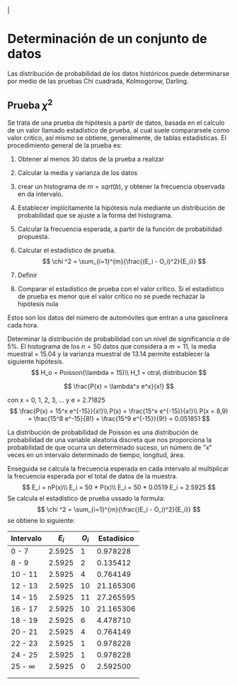 |



# Determinación de un conjunto de  datos

Las distribución de probabilidad de los datos históricos puede determinarse por medio de las pruebas Chi cuadrada, Kolmogorow, Darling.



## Prueba $\chi ^2$

Se trata de una prueba de hipótesis a partir de datos, basada en el calculo de un valor llamado estadístico de prueba, al cual suele compararsele como valor critico, así mismo se obtiene, generalmente, de tablas estadísticas. El procedimiento general de la prueba es: 

1. Obtener al menos 30 datos de la prueba a realizar

2. Calcular la media y varianza de los datos

3. crear un histograma de $m = sqrt(b)​$, y obtener la frecuencia observada en da intervalo.

4. Establecer implícitamente la hipótesis nula mediante un distribución de probabilidad que se ajuste a la forma del histograma. 

5. Calcular la frecuencia esperada, a partir de la función de probabilidad propuesta.

6. Calcular el estadístico de prueba.
   $$
   \chi ^2 = \sum_{i=1}^{m}{\frac{(E_i - O_i)^2}{E_i}}
   $$

7. Definir 

8. Comparar el estadístico de prueba con el valor crítico. Si el estadístico de prueba es menor que el valor crítico no se puede rechazar la hipótesis nula 

Estos son los datos del número de automóviles que entran a una gasolinera cada hora. 

Determinar la distribución de probabilidad con un nivel de significancia $\alpha$ de 5%. 
El histograma de los $n=50$ datos que considera a $m = 11$, la media muestral = 15.04 y la varianza muestral de 13.14 permite establecer la siguiente  hipótesis.
$$
H_o = Poisson(\lambda = 15)\\
H_1 = otra\ distribución
$$

$$
\frac{P(x) = \lambda^x e^x}{x!}
$$

con x = 0, 1, 2, 3, ... y e = 2.71825
$$
\frac{P(x) = 15^x e^{-15}}{x!}\\
P(x) = \frac{15^x e^{-15}}{x!}\\
P(x = 8,9) = \frac{15^8 e^-15}{8!} + \frac{15^9 e^{-15}}{9!} = 0.051851
$$


La distribución de probabilidad de Poisson es una distribución de probabilidad de una variable aleatoria discreta que nos proporciona la probabilidad de que ocurra un determinado suceso, un número de "x" veces en un intervalo determinado de tiempo, longitud, área. 

Enseguida se calcula la frecuencia esperada en cada intervalo al multiplicar la frecuencia esperada por el total de datos de la muestra. 
$$
E_i = nP(x)\\
E_i = 50 * P(x)\\
E_i = 50 * 0.0519
E_i = 2.5925
$$
Se calcula el estadístico de prueba ussado la formula:
$$
\chi ^2 = \sum_{i=1}^{m}{\frac{(E_i - O_i)^2}{E_i}}
$$
se obtiene lo siguiente:

 

| Intervalo     | $E_i$  | $O_i$ | Estadisico |
| ------------- | ------ | ----- | ---------- |
| 0 - 7         | 2.5925 | 1     | 0.978228   |
| 8 - 9         | 2.5925 | 2     | 0.135412   |
| 10 - 11       | 2.5925 | 4     | 0.764149   |
| 12 - 13       | 2.5925 | 10    | 21.165306  |
| 14 - 15       | 2.5925 | 11    | 27.265595  |
| 16 - 17       | 2.5925 | 10    | 21.165306  |
| 18 - 19       | 2.5925 | 6     | 4.478710   |
| 20 - 21       | 2.5925 | 4     | 0.764149   |
| 22 - 23       | 2.5925 | 1     | 0.978228   |
| 24 - 25       | 2.5925 | 1     | 0.978228   |
| 25 - $\infty$ | 2.5925 | 0     | 2.592500   |
|               |        |       |            |
|               |        |       |            |

